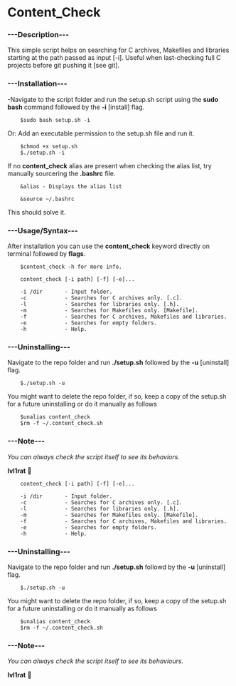 # Content_Check


###	---Description---

This simple script helps on searching for C archives, Makefiles and libraries starting at the path passed as input [-i].
Useful when last-checking full C projects before git pushing it [see git].

###	---Installation---

-Navigate to the script folder and run the setup.sh script using the **sudo bash** command followed by the **-i** [install] flag.

```	
	$sudo bash setup.sh -i
```

Or: Add an executable permission to the setup.sh file and run it.

```
	$chmod +x setup.sh
	$./setup.sh -i
```

If no **content_check** alias are present when checking the alias list, try manually sourcering the **.bashrc** file.

```
	&alias - Displays the alias list
```

```
	&source ~/.bashrc
```

This should solve it.

###	---Usage/Syntax---

After installation you can use the **content_check** keyword directly on terminal followed by **flags**.

```
	$content_check -h for more info.
```

```
	content_check [-i path] [-f] [-e]...

	-i /dir       - Input folder.
	-c            - Searches for C archives only. [.c].
	-l            - Searches for libraries only. [.h].
	-m            - Searches for Makefiles only. [Makefile].
	-f            - Searches for C archives, Makefiles and libraries.
	-e            - Searches for empty folders.
	-h            - Help.
```

###	---Uninstalling---

Navigate to the repo folder and run **./setup.sh** followed by the **-u** [uninstall] flag.

```
	$./setup.sh -u
```

You might want to delete the repo folder, if so, keep a copy of the setup.sh for a future uninstalling or do it manually as follows

```
	$unalias content_check
	$rm -f ~/.content_check.sh
```

###	---Note---

*You can always check the script itself to see its behaviors.*



**lvl1rat**  :mouse2:
```
	content_check [-i path] [-f] [-e]...

	-i /dir       - Input folder.
	-c            - Searches for C archives only. [.c].
	-l            - Searches for libraries only. [.h].
	-m            - Searches for Makefiles only. [Makefile].
	-f            - Searches for C archives, Makefiles and libraries.
	-e            - Searches for empty folders.
	-h            - Help.
```

###	---Uninstalling---

Navigate to the repo folder and run **./setup.sh** followd by the **-u** [uninstall] flag.
```
	$./setup.sh -u
```
You might want to delete the repo folder, if so, keep a copy of the setup.sh for a future uninstalling or do it manually as follows
```
	$unalias content_check
	$rm -f ~/.content_check.sh
```

###	---Note---

*You can always check the script itself to see its behaviours.*




**lvl1rat**  :mouse2:
